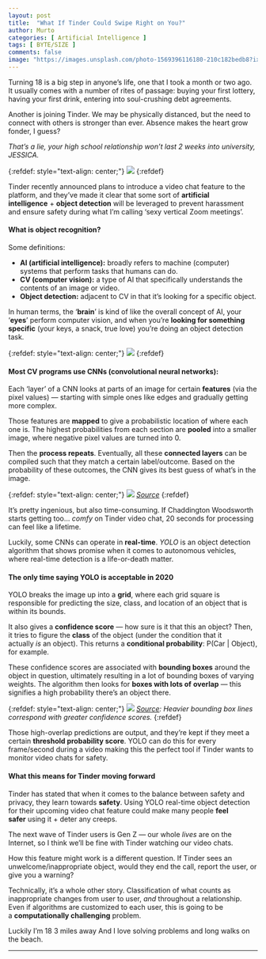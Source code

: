 ```yaml
---
layout: post
title:  "What If Tinder Could Swipe Right on You?"
author: Murto
categories: [ Artificial Intelligence ]
tags: [ BYTE/SIZE ]
comments: false
image: "https://images.unsplash.com/photo-1569396116180-210c182bedb8?ixlib=rb-1.2.1&auto=format&fit=crop&w=1049&q=80"
---
```


Turning 18 is a big step in anyone’s life, one that I took a month or two ago. It usually comes with a number of rites of passage: buying your first lottery, having your first drink, entering into soul-crushing debt agreements.

Another is joining Tinder. We may be physically distanced, but the need to connect with others is stronger than ever. Absence makes the heart grow fonder, I guess?

*That’s a lie, your high school relationship won’t last 2 weeks into university, JESSICA.*

{:refdef: style="text-align: center;"}
![](https://miro.medium.com/max/1283/0*eDxWToTJZtWpfBMV.png)
{:refdef}

Tinder recently announced plans to introduce a video chat feature to the platform, and they’ve made it clear that some sort of **artificial intelligence** + **object detection** will be leveraged to prevent harassment and ensure safety during what I’m calling ‘sexy vertical Zoom meetings’.

#### **What is object recognition?**

Some definitions:

- **AI (artificial intelligence):** broadly refers to machine (computer) systems that perform tasks that humans can do.
- **CV (computer vision):** a type of AI that specifically understands the contents of an image or video.
- **Object detection:** adjacent to CV in that it’s looking for a specific object.

In human terms, the ‘**brain**’ is kind of like the overall concept of AI, your ‘**eyes**’ perform computer vision, and when you’re **looking for something specific** (your keys, a snack, true love) you’re doing an object detection task.

{:refdef: style="text-align: center;"}
![](https://miro.medium.com/max/2000/1*rvsH0gGNBlsXOcHn6dkM5Q.png)
{:refdef}

#### **Most CV programs use CNNs (convolutional neural networks):**

Each ‘layer’ of a CNN looks at parts of an image for certain **features** (via the pixel values) — starting with simple ones like edges and gradually getting more complex.

Those features are **mapped** to give a probabilistic location of where each one is. The highest probabilities from each section are **pooled** into a smaller image, where negative pixel values are turned into 0.

Then the **process repeats**. Eventually, all these **connected layers** can be compiled such that they match a certain label/outcome. Based on the probability of these outcomes, the CNN gives its best guess of what’s in the image.

{:refdef: style="text-align: center;"}
![](https://miro.medium.com/max/1569/0*K7tDNaVGUY_xCZ2E.jpeg)
*[Source](https://towardsdatascience.com/a-comprehensive-guide-to-convolutional-neural-networks-the-eli5-way-3bd2b1164a53)*
{:refdef}

It’s pretty ingenious, but also time-consuming. If Chaddington Woodsworth starts getting too… *comfy* on Tinder video chat, 20 seconds for processing can feel like a lifetime.

Luckily, some CNNs can operate in **real-time**. *YOLO* is an object detection algorithm that shows promise when it comes to autonomous vehicles, where real-time detection is a life-or-death matter.

#### **The only time saying YOLO is acceptable in 2020**

YOLO breaks the image up into a **grid**, where each grid square is responsible for predicting the size, class, and location of an object that is within its bounds.

It also gives a **confidence score** — how sure is it that this an object? Then, it tries to figure the **class** of the object (under the condition that it actually *is* an object). This returns a **conditional probability**: P(Car | Object), for example.

These confidence scores are associated with **bounding boxes** around the object in question, ultimately resulting in a lot of bounding boxes of varying weights. The algorithm then looks for **boxes with lots of** **overlap** — this signifies a high probability there’s an object there.

{:refdef: style="text-align: center;"}
![](https://miro.medium.com/max/750/0*7Tdqyf1cY1I-_pjo.jpg)
*[Source](https://www.pyimagesearch.com/2018/11/12/yolo-object-detection-with-opencv/): Heavier bounding box lines correspond with greater confidence scores.*
{:refdef}

Those high-overlap predictions are output, and they’re kept if they meet a certain **threshold probability score**. YOLO can do this for every frame/second during a video making this the perfect tool if Tinder wants to monitor video chats for safety.

#### **What this means for Tinder moving forward**

Tinder has stated that when it comes to the balance between safety and privacy, they learn towards **safety**. Using YOLO real-time object detection for their upcoming video chat feature could make many people **feel safer** using it + deter any creeps.

The next wave of Tinder users is Gen Z — our whole *lives* are on the Internet, so I think we’ll be fine with Tinder watching our video chats.

How this feature might work is a different question. If Tinder sees an unwelcome/inappropriate object, would they end the call, report the user, or give you a warning?

Technically, it’s a whole other story. Classification of what counts as inappropriate changes from user to user, *and* throughout a relationship. Even if algorithms are customized to each user, this is going to be a **computationally challenging** problem.

Luckily I’m 18
3 miles away
And I love solving problems and long walks on the beach.

***
